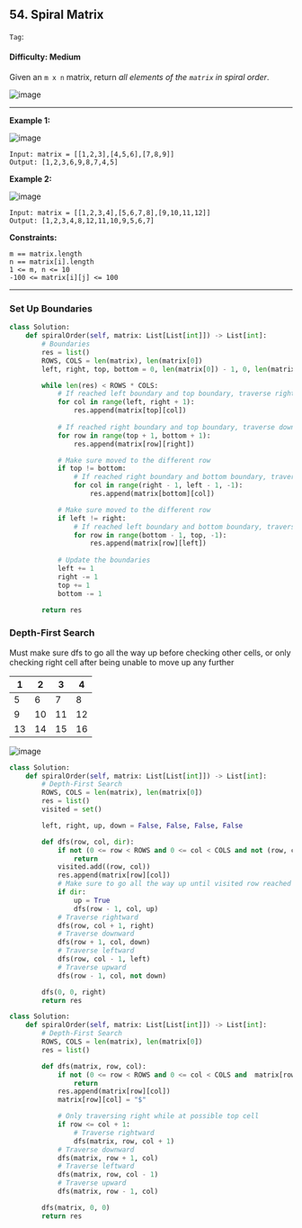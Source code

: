## 54. Spiral Matrix

```Tag```:

#### Difficulty: Medium

Given an ```m x n``` matrix, return _all elements of the ```matrix``` in spiral order_.

![image](https://user-images.githubusercontent.com/35042430/209489352-7ccb0e0c-7071-4883-99ca-b5c9bae6ce06.png)

---

__Example 1:__

![image](https://assets.leetcode.com/uploads/2020/11/13/spiral1.jpg)
```
Input: matrix = [[1,2,3],[4,5,6],[7,8,9]]
Output: [1,2,3,6,9,8,7,4,5]
```

__Example 2:__

![image](https://assets.leetcode.com/uploads/2020/11/13/spiral.jpg)
```
Input: matrix = [[1,2,3,4],[5,6,7,8],[9,10,11,12]]
Output: [1,2,3,4,8,12,11,10,9,5,6,7]
```

__Constraints:__

```
m == matrix.length
n == matrix[i].length
1 <= m, n <= 10
-100 <= matrix[i][j] <= 100
```

---

### Set Up Boundaries

```Python
class Solution:
    def spiralOrder(self, matrix: List[List[int]]) -> List[int]:
        # Boundaries
        res = list()
        ROWS, COLS = len(matrix), len(matrix[0])
        left, right, top, bottom = 0, len(matrix[0]) - 1, 0, len(matrix) - 1

        while len(res) < ROWS * COLS:
            # If reached left boundary and top boundary, traverse rightward
            for col in range(left, right + 1):
                res.append(matrix[top][col])
            
            # If reached right boundary and top boundary, traverse downward
            for row in range(top + 1, bottom + 1):
                res.append(matrix[row][right])

            # Make sure moved to the different row
            if top != bottom:
                # If reached right boundary and bottom boundary, traverse backward to leftward
                for col in range(right - 1, left - 1, -1):
                    res.append(matrix[bottom][col])

            # Make sure moved to the different row
            if left != right:
                # If reached left boundary and bottom boundary, traverse upward
                for row in range(bottom - 1, top, -1):
                    res.append(matrix[row][left])
            
            # Update the boundaries
            left += 1
            right -= 1
            top += 1
            bottom -= 1

        return res
```

### Depth-First Search

Must make sure dfs to go all the way up before checking other cells, or only checking right cell after being unable to move up any further

|1|2|3|4|
|--|--|--|--
|5|6|7|8|
|9|10|11|12|
|13|14|15|16

![image](https://user-images.githubusercontent.com/35042430/209625162-71312a0c-a0c9-421d-b5c0-e53152ba89c5.png)
        
```Python
class Solution:
    def spiralOrder(self, matrix: List[List[int]]) -> List[int]:
        # Depth-First Search
        ROWS, COLS = len(matrix), len(matrix[0])
        res = list()
        visited = set()

        left, right, up, down = False, False, False, False

        def dfs(row, col, dir):
            if not (0 <= row < ROWS and 0 <= col < COLS and not (row, col) in visited):
                return
            visited.add((row, col))
            res.append(matrix[row][col])
            # Make sure to go all the way up until visited row reached
            if dir:
                up = True
                dfs(row - 1, col, up)
            # Traverse rightward
            dfs(row, col + 1, right)
            # Traverse downward
            dfs(row + 1, col, down)
            # Traverse leftward
            dfs(row, col - 1, left)
            # Traverse upward
            dfs(row - 1, col, not down)

        dfs(0, 0, right)
        return res
```

```Python
class Solution:
    def spiralOrder(self, matrix: List[List[int]]) -> List[int]:
        # Depth-First Search
        ROWS, COLS = len(matrix), len(matrix[0])
        res = list()

        def dfs(matrix, row, col):
            if not (0 <= row < ROWS and 0 <= col < COLS and  matrix[row][col] != "$"):
                return
            res.append(matrix[row][col])
            matrix[row][col] = "$"  

            # Only traversing right while at possible top cell
            if row <= col + 1:
                # Traverse rightward                
                dfs(matrix, row, col + 1)  
            # Traverse downward
            dfs(matrix, row + 1, col)
            # Traverse leftward
            dfs(matrix, row, col - 1)
            # Traverse upward
            dfs(matrix, row - 1, col)

        dfs(matrix, 0, 0)
        return res
```
